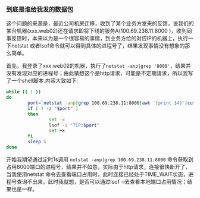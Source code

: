 ### 到底是谁给我发的数据包

这个问题的来源是，最近公司机房迁移，收到了某个业务方发来的反馈，说我们的某台机器\(xxx.web02\)还在请求即将下线的服务A\(100.69.238.11:8000 \)，收到同事反馈时，本来以为是一个很容易的事情，到业务方给的对应IP的机器上，执行一下netstat 或者lsof命令就可以得到具体的进程号了，结果发现事情没有想象的那么简单。

首先，我登录了xxx.web02的机器，执行了`netstat -anp|grep '8000'`，结果并没有发现对应的进程号；由此猜想这个是http请求，可能是不定期请求，所以我写了一个shell脚本.内容大致如下:

```bash
while (( 1 ))
do
        port=`netstat -anp|grep 100.69.238.11:8000|awk '{print $4}'|cut -d ':' -f 2`
        if [ ! -z "$port" ]
        then
                set -x
                lsof -i "TCP:$port"
                set +x
        fi
        sleep 1
done
```

开始我期望通过定时1s调用 `netstat -anp|grep 100.69.238.11:8000` 命令获取到占用8000端口的进程号，结果并不如意，实际由于http请求，连接很快断开了，当我使用netstat 命令去查看端口占用时，此时连接已经处于TIME\_WAIT状态，进程号查询不出来，此时我就想，是否可以通过lsof -i去查看本地端口占用情况；结果也是一样。

